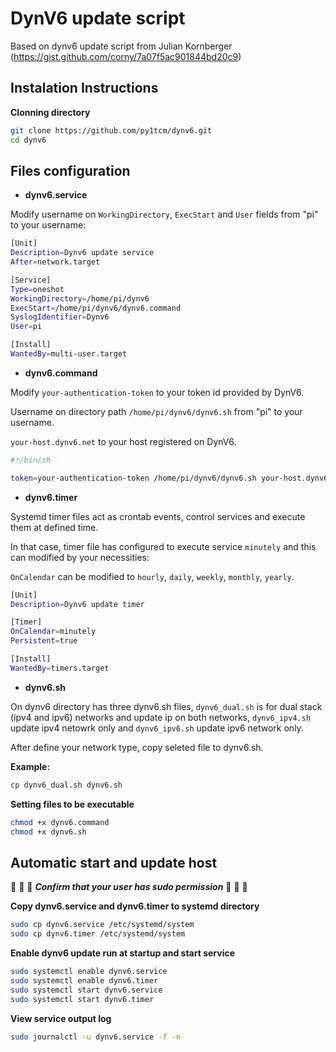 # DynV6 update script 

Based on dynv6 update script from Julian Kornberger (https://gist.github.com/corny/7a07f5ac901844bd20c9)

## Instalation Instructions

**Clonning directory**

~~~bash
git clone https://github.com/py1tcm/dynv6.git
cd dynv6

~~~

## Files configuration

* **dynv6.service**

Modify username on <code>WorkingDirectory</code>, <code>ExecStart</code> and <code>User</code> fields from "pi" to your username:

~~~bash
[Unit] 
Description=Dynv6 update service 
After=network.target 

[Service] 
Type=oneshot 
WorkingDirectory=/home/pi/dynv6 
ExecStart=/home/pi/dynv6/dynv6.command 
SyslogIdentifier=Dynv6 
User=pi 

[Install]
WantedBy=multi-user.target

~~~

* **dynv6.command**

Modify <code>your-authentication-token</code> to your token id provided by DynV6.

Username on directory path <code>/home/pi/dynv6/dynv6.sh</code> from "pi" to your username.

<code>your-host.dynv6.net</code> to your host registered on DynV6.

~~~bash
#!/bin/sh

token=your-authentication-token /home/pi/dynv6/dynv6.sh your-host.dynv6.net

~~~

* **dynv6.timer**

Systemd timer files act as crontab events, control services and execute them at defined time.

In that case, timer file has configured to execute service <code>minutely</code> and this can modified by your necessities:

<code>OnCalendar</code> can be modified to <code>hourly</code>, <code>daily</code>, <code>weekly</code>, <code>monthly</code>, <code>yearly</code>.

~~~bash
[Unit]
Description=Dynv6 update timer

[Timer]
OnCalendar=minutely
Persistent=true

[Install]
WantedBy=timers.target

~~~

* **dynv6.sh**

On dynv6 directory has three dynv6.sh files, <code>dynv6_dual.sh</code> is for dual stack (ipv4 and ipv6) networks and update ip on both networks, <code>dynv6_ipv4.sh</code> update ipv4 netowrk only and <code>dynv6_ipv6.sh</code> update ipv6 network only.

After define your network type, copy seleted file to dynv6.sh.

**Example:**

~~~bash
cp dynv6_dual.sh dynv6.sh

~~~

**Setting files to be executable**

~~~bash
chmod +x dynv6.command
chmod +x dynv6.sh

~~~

## Automatic start and update host

:rotating_light: :rotating_light: :rotating_light: ***Confirm that your user has sudo permission*** :rotating_light: :rotating_light: :rotating_light:

**Copy dynv6.service and dynv6.timer to systemd directory**

~~~bash
sudo cp dynv6.service /etc/systemd/system
sudo cp dynv6.timer /etc/systemd/system

~~~

**Enable dynv6 update run at startup and start service**

~~~bash
sudo systemctl enable dynv6.service
sudo systemctl enable dynv6.timer
sudo systemctl start dynv6.service
sudo systemctl start dynv6.timer

~~~


**View service output log**

~~~bash
sudo journalctl -u dynv6.service -f -n

~~~

